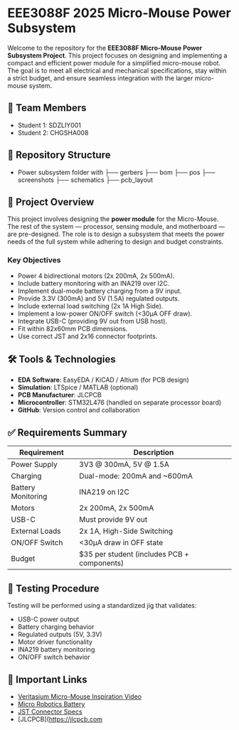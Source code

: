 # EEE3088F 2025 Micro-Mouse Power Subsystem

Welcome to the repository for the **EEE3088F Micro-Mouse Power Subsystem Project**. This project focuses on designing and implementing a compact and efficient power module for a simplified micro-mouse robot. The goal is to meet all electrical and mechanical specifications, stay within a strict budget, and ensure seamless integration with the larger micro-mouse system.

## 👥 Team Members

- Student 1: SDZLIY001
- Student 2: CHGSHA008

## 📁 Repository Structure
- Power subsystem folder with
  ├── gerbers
  ├── bom
  ├── pos
  ├── screenshots
  ├── schematics
  ├── pcb_layout

## 🧠 Project Overview

This project involves designing the **power module** for the Micro-Mouse. The rest of the system — processor, sensing module, and motherboard — are pre-designed. The role is to design a subsystem that meets the power needs of the full system while adhering to design and budget constraints.

### Key Objectives

- Power 4 bidirectional motors (2x 200mA, 2x 500mA).
- Include battery monitoring with an INA219 over I2C.
- Implement dual-mode battery charging from a 9V input.
- Provide 3.3V (300mA) and 5V (1.5A) regulated outputs.
- Include external load switching (2x 1A High Side).
- Implement a low-power ON/OFF switch (<30µA OFF draw).
- Integrate USB-C (providing 9V out from USB host).
- Fit within 82x60mm PCB dimensions.
- Use correct JST and 2x16 connector footprints.

## 🛠️ Tools & Technologies

- **EDA Software**: EasyEDA / KiCAD / Altium (for PCB design)
- **Simulation**: LTSpice / MATLAB (optional)
- **PCB Manufacturer**: JLCPCB
- **Microcontroller**: STM32L476 (handled on separate processor board)
- **GitHub**: Version control and collaboration

## ✅ Requirements Summary

| Requirement | Description |
|-------------|-------------|
| Power Supply | 3V3 @ 300mA, 5V @ 1.5A |
| Charging | Dual-mode: 200mA and ~600mA |
| Battery Monitoring | INA219 on I2C |
| Motors | 2x 200mA, 2x 500mA |
| USB-C | Must provide 9V out |
| External Loads | 2x 1A, High-Side Switching |
| ON/OFF Switch | <30µA draw in OFF state |
| Budget | $35 per student (includes PCB + components) |

## 🧪 Testing Procedure

Testing will be performed using a standardized jig that validates:
- USB-C power output
- Battery charging behavior
- Regulated outputs (5V, 3.3V)
- Motor driver functionality
- INA219 battery monitoring
- ON/OFF switch behavior

## 🔗 Important Links

- [Veritasium Micro-Mouse Inspiration Video](https://www.youtube.com/watch?v=ZMQbHMgK2rw)
- [Micro Robotics Battery](https://www.robotics.org.za/802540)
- [JST Connector Specs](https://www.robotics.org.za/JST-PH-2P-90)
- [JLCPCB](https://jlcpcb.com
